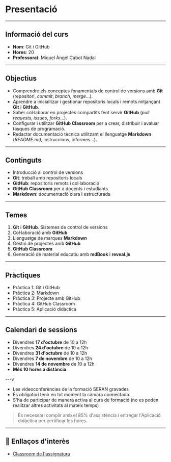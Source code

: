 # Presentació

---

## Informació del curs

- **Nom**: Git i GitHub
- **Hores**: 20
- **Professorat**: Miquel Àngel Cabot Nadal

---

## Objectius

- Comprendre els conceptes fonamentals de control de versions amb **Git** (repositori, _commit_, _branch_, _merge_...).
- Aprendre a inicialitzar i gestionar repositoris locals i remots mitjançant **Git** i **GitHub**.
- Saber col·laborar en projectes compartits fent servir **GitHub** (_pull requests_, _issues_, _forks_...).
- Configurar i utilitzar **GitHub Classroom** per a crear, distribuir i avaluar tasques de programació.
- Redactar documentació tècnica utilitzant el llenguatge **Markdown** (_README.md_, instruccions, informes...).


---

## Continguts

- Introducció al control de versions
- **Git**: treball amb repositoris locals
- **GitHub**: repositoris remots i col·laboració
- **GitHub Classroom** per a docents i estudiants
- **Markdown**: documentació clara i estructurada

---

## Temes

1. **Git** i **GitHub**. Sistemes de control de versions
2. Col·laboració amb **GitHub**
3. Llenguatge de marques **Markdown**
4. Gestió de projectes amb **GitHub**
5. **GitHub Classroom**
6. Generació de material educatiu amb **mdBook** i **reveal.js**

---

## Pràctiques

- Pràctica 1: Git i GitHub
- Pràctica 2: Markdown
- Pràctica 3: Projecte amb GitHub
- Pràctica 4: GitHub Classroom
- Pràctica 5: Aplicació didàctica

---

## Calendari de sessions

- Divendres **17 d'octubre** de 10 a 12h
- Divendres **24 d'octubre** de 10 a 12h
- Divendres **31 d'octubre** de 10 a 12h
- Divendres **7 de novembre** de 10 a 12h
- Divendres **14 de novembre** de 10 a 12h
- **Més 10 hores a distància**

---v

- Les videoconferències de la formació  SERAN gravades
- És obligatori tenir en tot moment la càmara connectada.
- S'ha de participar de manera activa al curs de formació (no es poden realitzar altres activitats al mateix temps)

> És necessari complir amb el 85% d'assistència i entregar l'Aplicació didàctica per certificar les hores.

---

## 🔗 Enllaços d'interès

- [Classroom de l'assignatura](https://classroom.google.com/c/NzcwMTA5NTY4NjE1)
